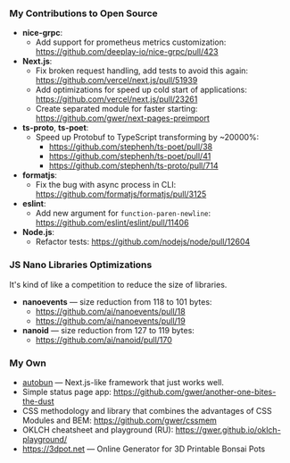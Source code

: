 ### My Contributions to Open Source
- **nice-grpc**:
  - Add support for prometheus metrics customization: https://github.com/deeplay-io/nice-grpc/pull/423
- **Next.js**:
  - Fix broken request handling, add tests to avoid this again: https://github.com/vercel/next.js/pull/51939
  - Add optimizations for speed up cold start of applications: https://github.com/vercel/next.js/pull/23261
  - Create separated module for faster starting: https://github.com/gwer/next-pages-preimport
- **ts-proto**, **ts-poet**:
  - Speed up Protobuf to TypeScript transforming by ~20000%:
    - https://github.com/stephenh/ts-poet/pull/38
    - https://github.com/stephenh/ts-poet/pull/41
    - https://github.com/stephenh/ts-proto/pull/714
- **formatjs**:
  - Fix the bug with async process in CLI: https://github.com/formatjs/formatjs/pull/3125
- **eslint**:
  - Add new argument for `function-paren-newline`: https://github.com/eslint/eslint/pull/11406
- **Node.js**:
  - Refactor tests: https://github.com/nodejs/node/pull/12604
 
### JS Nano Libraries Optimizations
It's kind of like a competition to reduce the size of libraries.

- **nanoevents** — size reduction from 118 to 101 bytes:
  - https://github.com/ai/nanoevents/pull/18
  - https://github.com/ai/nanoevents/pull/19
- **nanoid** — size reduction from 127 to 119 bytes:
  - https://github.com/ai/nanoid/pull/170

### My Own
- [autobun](https://github.com/gwer/autobun) — Next.js-like framework that just works well.
- Simple status page app: https://github.com/gwer/another-one-bites-the-dust
- CSS methodology and library that combines the advantages of CSS Modules and BEM: https://github.com/gwer/cssmem
- OKLCH cheatsheet and playground (RU): https://gwer.github.io/oklch-playground/
- https://3dpot.net — Online Generator for 3D Printable Bonsai Pots  
